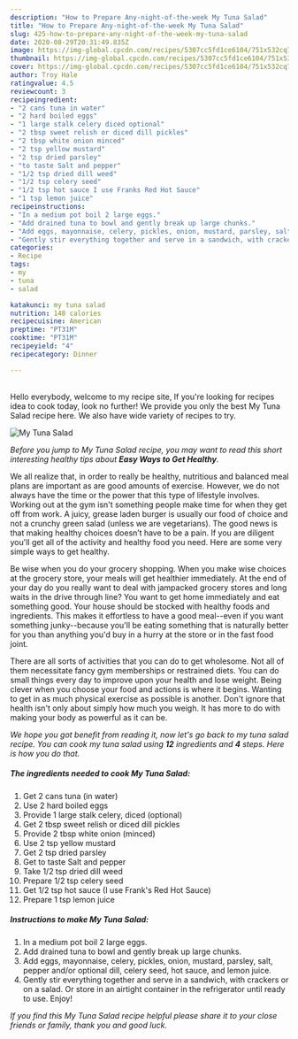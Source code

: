 ```yaml
---
description: "How to Prepare Any-night-of-the-week My Tuna Salad"
title: "How to Prepare Any-night-of-the-week My Tuna Salad"
slug: 425-how-to-prepare-any-night-of-the-week-my-tuna-salad
date: 2020-08-29T20:31:49.835Z
image: https://img-global.cpcdn.com/recipes/5307cc5fd1ce6104/751x532cq70/my-tuna-salad-recipe-main-photo.jpg
thumbnail: https://img-global.cpcdn.com/recipes/5307cc5fd1ce6104/751x532cq70/my-tuna-salad-recipe-main-photo.jpg
cover: https://img-global.cpcdn.com/recipes/5307cc5fd1ce6104/751x532cq70/my-tuna-salad-recipe-main-photo.jpg
author: Troy Hale
ratingvalue: 4.5
reviewcount: 3
recipeingredient:
- "2 cans tuna in water"
- "2 hard boiled eggs"
- "1 large stalk celery diced optional"
- "2 tbsp sweet relish or diced dill pickles"
- "2 tbsp white onion minced"
- "2 tsp yellow mustard"
- "2 tsp dried parsley"
- "to taste Salt and pepper"
- "1/2 tsp dried dill weed"
- "1/2 tsp celery seed"
- "1/2 tsp hot sauce I use Franks Red Hot Sauce"
- "1 tsp lemon juice"
recipeinstructions:
- "In a medium pot boil 2 large eggs."
- "Add drained tuna to bowl and gently break up large chunks."
- "Add eggs, mayonnaise, celery, pickles, onion, mustard, parsley, salt, pepper and/or optional dill, celery seed, hot sauce, and lemon juice."
- "Gently stir everything together and serve in a sandwich, with crackers or on a salad. Or store in an airtight container in the refrigerator until ready to use. Enjoy!"
categories:
- Recipe
tags:
- my
- tuna
- salad

katakunci: my tuna salad 
nutrition: 148 calories
recipecuisine: American
preptime: "PT31M"
cooktime: "PT31M"
recipeyield: "4"
recipecategory: Dinner

---
```

<br>
Hello everybody, welcome to my recipe site, If you're looking for recipes idea to cook today, look no further! We provide you only the best My Tuna Salad recipe here. We also have wide variety of recipes to try.
<br>


![My Tuna Salad](https://img-global.cpcdn.com/recipes/5307cc5fd1ce6104/751x532cq70/my-tuna-salad-recipe-main-photo.jpg)

<i>Before you jump to My Tuna Salad recipe, you may want to read this short interesting healthy tips about <strong>Easy Ways to Get Healthy</strong>.</i>

We all realize that, in order to really be healthy, nutritious and balanced meal plans are important as are good amounts of exercise. However, we do not always have the time or the power that this type of lifestyle involves. Working out at the gym isn't something people make time for when they get off from work. A juicy, grease laden burger is usually our food of choice and not a crunchy green salad (unless we are vegetarians). The good news is that making healthy choices doesn’t have to be a pain. If you are diligent you'll get all of the activity and healthy food you need. Here are some very simple ways to get healthy.

Be wise when you do your grocery shopping. When you make wise choices at the grocery store, your meals will get healthier immediately. At the end of your day do you really want to deal with jampacked grocery stores and long waits in the drive through line? You want to get home immediately and eat something good. Your house should be stocked with healthy foods and ingredients. This makes it effortless to have a good meal--even if you want something junky--because you'll be eating something that is naturally better for you than anything you'd buy in a hurry at the store or in the fast food joint.

There are all sorts of activities that you can do to get wholesome. Not all of them necessitate fancy gym memberships or restrained diets. You can do small things every day to improve upon your health and lose weight. Being clever when you choose your food and actions is where it begins. Wanting to get in as much physical exercise as possible is another. Don't ignore that health isn't only about simply how much you weigh. It has more to do with making your body as powerful as it can be. 


<i>We hope you got benefit from reading it, now let's go back to my tuna salad recipe. You can cook my tuna salad using <strong>12</strong> ingredients and <strong>4</strong> steps. Here is how you do that.
</i>

##### The ingredients needed to cook My Tuna Salad:

1. Get 2 cans tuna (in water)
1. Use 2 hard boiled eggs
1. Provide 1 large stalk celery, diced (optional)
1. Get 2 tbsp sweet relish or diced dill pickles
1. Provide 2 tbsp white onion (minced)
1. Use 2 tsp yellow mustard
1. Get 2 tsp dried parsley
1. Get to taste Salt and pepper
1. Take 1/2 tsp dried dill weed
1. Prepare 1/2 tsp celery seed
1. Get 1/2 tsp hot sauce (I use Frank&#39;s Red Hot Sauce)
1. Prepare 1 tsp lemon juice


##### Instructions to make My Tuna Salad:

1. In a medium pot boil 2 large eggs.
1. Add drained tuna to bowl and gently break up large chunks.
1. Add eggs, mayonnaise, celery, pickles, onion, mustard, parsley, salt, pepper and/or optional dill, celery seed, hot sauce, and lemon juice.
1. Gently stir everything together and serve in a sandwich, with crackers or on a salad. Or store in an airtight container in the refrigerator until ready to use. Enjoy!


<i>If you find this My Tuna Salad recipe helpful please share it to your close friends or family, thank you and good luck.</i>
